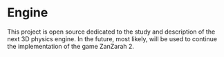 # Engine

This project is open source dedicated to the study and description of the next 3D physics engine.
In the future, most likely, will be used to continue the implementation of the game ZanZarah 2.
